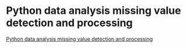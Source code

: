 # Python data analysis missing value detection and processing
[Python data analysis missing value detection and processing](https://aiwithcloud.com/2022/09/19/python_data_analysis_missing_value_detection_and_processing/)